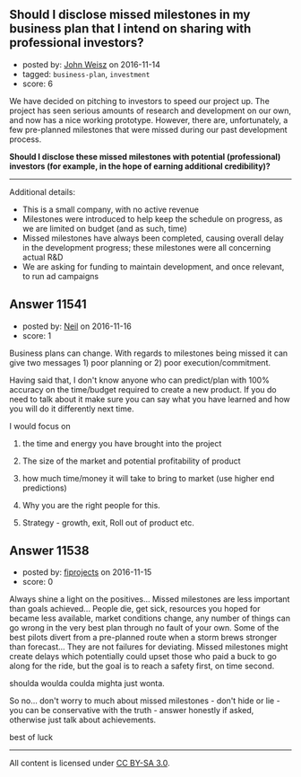 ## Should I disclose missed milestones in my business plan that I intend on sharing with professional investors?

- posted by: [John Weisz](https://stackexchange.com/users/3316658/john-weisz) on 2016-11-14
- tagged: `business-plan`, `investment`
- score: 6

We have decided on pitching to investors to speed our project up. The project has seen serious amounts of research and development on our own, and now has a nice working prototype. However, there are, unfortunately, a few pre-planned milestones that were missed during our past development process.

**Should I disclose these missed milestones with potential (professional) investors (for example, in the hope of earning additional credibility)?**

-----

Additional details:

 - This is a small company, with no active revenue
 - Milestones were introduced to help keep the schedule on progress, as we are limited on budget (and as such, time)
 - Missed milestones have always been completed, causing overall delay in the development progress; these milestones were all concerning actual R&D
 - We are asking for funding to maintain development, and once relevant, to run ad campaigns


## Answer 11541

- posted by: [Neil](https://stackexchange.com/users/2711480/neil) on 2016-11-16
- score: 1

Business plans can change. With regards to milestones being missed it can give two messages 1) poor planning or 2) poor execution/commitment. 

Having said that, I don't know anyone who can predict/plan with 100% accuracy on the time/budget required to create a new product. If you do need to talk about it make sure you can say what you have learned and how you will do it differently next time.

I would focus on 

1) the time and energy you have brought into the project

2) The size of the market and potential profitability of product

3) how much time/money it will take to bring to market (use higher end predictions)

4) Why you are the right people for this.

5) Strategy - growth, exit, Roll out of product etc.




## Answer 11538

- posted by: [fiprojects](https://stackexchange.com/users/5370155/fiprojects) on 2016-11-15
- score: 0

Always shine a light on the positives... Missed milestones are less important than goals achieved... People die, get sick, resources you hoped for became less available, market conditions change, any number of things can go wrong in the very best plan through no fault of your own. Some of the best pilots divert from a pre-planned route when a storm brews stronger than forecast... They are not failures for deviating. Missed milestones might create delays which potentially could upset those who paid a buck to go along for the ride, but the goal is to reach a safety first, on time second.

shoulda woulda coulda mighta just wonta.

So no... don't worry to much about missed milestones - don't hide or lie - you can be conservative with the truth - answer honestly if asked, otherwise just talk about achievements.

best of luck



---

All content is licensed under [CC BY-SA 3.0](https://creativecommons.org/licenses/by-sa/3.0/).
